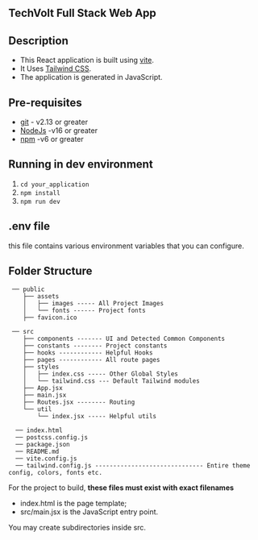 ## TechVolt Full Stack Web App

## Description

- This React application is built using [vite](https://vitejs.dev).
- It Uses [Tailwind CSS](https://tailwindcss.com/).
- The application is generated in JavaScript.

## Pre-requisites

- [git](https://git-scm.com/) - v2.13 or greater
- [NodeJs](https://nodejs.org/en/) -v16 or greater
- [npm](https://www.npmjs.com/) -v6 or greater

## Running in dev environment

1. `cd your_application`
2. `npm install`
3. `npm run dev`

## .env file

this file contains various environment variables that you can configure.

## Folder Structure

```  
 ── public
    ├── assets
    │   ├── images ----- All Project Images
    │   └── fonts ------ Project fonts
    ├── favicon.ico
    
 ── src
    ├── components ------- UI and Detected Common Components
    ├── constants -------- Project constants
    ├── hooks ------------ Helpful Hooks
    ├── pages ------------ All route pages
    ├── styles
    │   ├── index.css ----- Other Global Styles
    │   └── tailwind.css --- Default Tailwind modules
    ├── App.jsx
    ├── main.jsx
    ├── Routes.jsx -------- Routing
    └── util
        └── index.jsx ----- Helpful utils

  ── index.html
  ── postcss.config.js
  ── package.json
  ── README.md
  ── vite.config.js
  ── tailwind.config.js ------------------------------ Entire theme config, colors, fonts etc.
```
For the project to build, **these files must exist with exact filenames**

* index.html is the page template;
* src/main.jsx is the JavaScript entry point.

You may create subdirectories inside src.